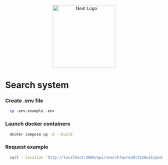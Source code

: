 <p align="center">
  <a href="http://nestjs.com/" target="blank"><img src="https://nestjs.com/img/logo-small.svg" width="200" alt="Nest Logo" /></a>
</p>

# Search system

### Create .env file

```bash
  cp .env.example .env
```

### Launch docker containers

```bash
  docker compose up -d --build
```

### Request example

```bash
  curl --location 'http://localhost:3000/api/search?q=reddit%20wikipedia'
```
